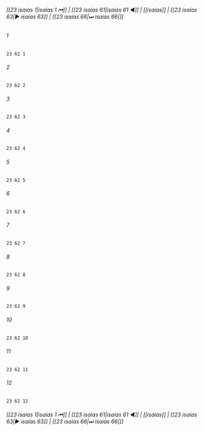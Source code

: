 
###### [[23 isaías 1|isaías 1 ⏮]] | [[23 isaías 61|isaías 61 ◀]] | [[isaías]] | [[23 isaías 63|▶ isaías 63]] | [[23 isaías 66|⏭ isaías 66|]]

###### 1
``` verse
23 62 1 
```
###### 2
``` verse
23 62 2 
```
###### 3
``` verse
23 62 3 
```
###### 4
``` verse
23 62 4 
```
###### 5
``` verse
23 62 5 
```
###### 6
``` verse
23 62 6 
```
###### 7
``` verse
23 62 7 
```
###### 8
``` verse
23 62 8 
```
###### 9
``` verse
23 62 9 
```
###### 10
``` verse
23 62 10 
```
###### 11
``` verse
23 62 11 
```
###### 12
``` verse
23 62 12 
```

###### [[23 isaías 1|isaías 1 ⏮]] | [[23 isaías 61|isaías 61 ◀]] | [[isaías]] | [[23 isaías 63|▶ isaías 63]] | [[23 isaías 66|⏭ isaías 66|]]

